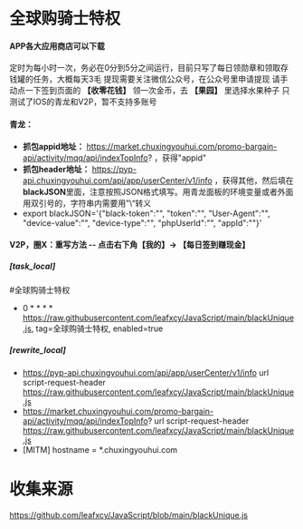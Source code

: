 # 全球购骑士特权
#### APP各大应用商店可以下载

定时为每小时一次，务必在0分到5分之间运行，目前只写了每日领勋章和领取存钱罐的任务，大概每天3毛
提现需要关注微信公众号，在公众号里申请提现
请手动点一下签到页面的 **【收零花钱】** 领一次金币，去 **【果园】** 里选择水果种子
只测试了IOS的青龙和V2P，暂不支持多账号

#### 青龙：
+ **抓包appid地址：** https://market.chuxingyouhui.com/promo-bargain-api/activity/mqq/api/indexTopInfo? ，获得"appid"
+ **抓包header地址：** https://pyp-api.chuxingyouhui.com/api/app/userCenter/v1/info ，获得其他，然后填在**blackJSON**里面，注意按照JSON格式填写。用青龙面板的环境变量或者外面用双引号的，字符串内需要用”\“转义
+ export blackJSON='{"black-token":"", "token":"", "User-Agent":"", "device-value":"", "device-type":"", "phpUserId":"", "appId":""}'

#### V2P，圈X：重写方法 -- 点击右下角【我的】-> 【每日签到赚现金】
##### [task_local]
#全球购骑士特权
+ 0 * * * * https://raw.githubusercontent.com/leafxcy/JavaScript/main/blackUnique.js, tag=全球购骑士特权, enabled=true
##### [rewrite_local]
+ https://pyp-api.chuxingyouhui.com/api/app/userCenter/v1/info url script-request-header https://raw.githubusercontent.com/leafxcy/JavaScript/main/blackUnique.js
+ https://market.chuxingyouhui.com/promo-bargain-api/activity/mqq/api/indexTopInfo? url script-request-header https://raw.githubusercontent.com/leafxcy/JavaScript/main/blackUnique.js
+ [MITM]
hostname = *.chuxingyouhui.com

# 收集来源
https://github.com/leafxcy/JavaScript/blob/main/blackUnique.js
